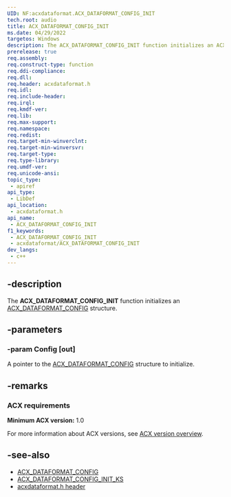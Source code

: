```yaml
---
UID: NF:acxdataformat.ACX_DATAFORMAT_CONFIG_INIT
tech.root: audio
title: ACX_DATAFORMAT_CONFIG_INIT
ms.date: 04/29/2022
targetos: Windows
description: The ACX_DATAFORMAT_CONFIG_INIT function initializes an ACX_DATAFORMAT_CONFIG structure.
prerelease: true
req.assembly: 
req.construct-type: function
req.ddi-compliance: 
req.dll: 
req.header: acxdataformat.h
req.idl: 
req.include-header: 
req.irql: 
req.kmdf-ver: 
req.lib: 
req.max-support: 
req.namespace: 
req.redist: 
req.target-min-winverclnt: 
req.target-min-winversvr: 
req.target-type: 
req.type-library: 
req.umdf-ver: 
req.unicode-ansi: 
topic_type:
 - apiref
api_type:
 - LibDef
api_location:
 - acxdataformat.h
api_name:
 - ACX_DATAFORMAT_CONFIG_INIT
f1_keywords:
 - ACX_DATAFORMAT_CONFIG_INIT
 - acxdataformat/ACX_DATAFORMAT_CONFIG_INIT
dev_langs:
 - c++
---
```


## -description

The **ACX_DATAFORMAT_CONFIG_INIT** function initializes an [ACX_DATAFORMAT_CONFIG](ns-acxdataformat-acx_dataformat_config.md) structure.

## -parameters

### -param Config [out]

A pointer to the [ACX_DATAFORMAT_CONFIG](ns-acxdataformat-acx_dataformat_config.md) structure to initialize.

## -remarks

### ACX requirements

**Minimum ACX version:** 1.0

For more information about ACX versions, see [ACX version overview](/windows-hardware/drivers/audio/acx-version-overview).

## -see-also

- [ACX_DATAFORMAT_CONFIG](ns-acxdataformat-acx_dataformat_config.md)
- [ACX_DATAFORMAT_CONFIG_INIT_KS](nf-acxdataformat-acx_dataformat_config_init_ks.md)
- [acxdataformat.h header](index.md)
